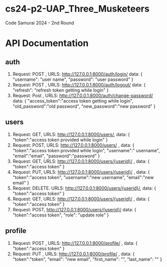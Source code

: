 # cs24-p2-UAP_Three_Musketeers
Code Samurai 2024 - 2nd Round


# API Documentation 
## auth
1. Request: POST , URLS: http://127.0.0.1:8000/auth/login/
    data: {
        "username": "user name",
        "password": "user password"
    }
2. Request: POST , URLS: http://127.0.0.1:8000/auth/logout/
    data: {
        "refresh": "refresh token getting while login"
    }
3. Request: Post , URLS: http://127.0.0.1:8000/auth/change-password/
    data: {
        "access_token":"access token getting while login",
        "old_password":"old password",
        "new_password":"new password"
    }

## users
1. Request: GET, URLS: http://127.0.0.1:8000/users/, data: {
  "token":"access token provided while login"
}
2. Request: POST, URLS: http://127.0.0.1:8000/users/ , data: {
    "token":"access token provided while login",
    "username":" username",
    "email":"email",
    "password":"password"
}
3. Request: GET, URLS: http://127.0.0.1:8000/users/{userid}/ ,
data: {
    "token":"access token"
}
4. Request: PUT, URLS:  http://127.0.0.1:8000/users/{userid}/ , data: {
    "token":"access token",
    "username":"new username",
    "email":"new email"
}
5. Request: DELETE. URLS: http://127.0.0.1:8000/users/{userid}/, data: {
    "token":"access token"
}
6. Request: GET, URLS: http://127.0.0.1:8000/users/{userid}/ , data: {
    "token":"access token"
}
7. Request: POST, http://127.0.0.1:8000/users/{userid}/ data: {
    "token":"access token",
    "role": "update role"
}

## profile
1. Request: POST , URLS: http://127.0.0.1:8000/profile/ , data: {
  "token":"access token"
}
2. Request: PUT , URLS: http://127.0.0.1:8000/profile/ , data: {
  "token":"token",
  "email": "new email",
  "first_name": "",
  "last_name": ""
}